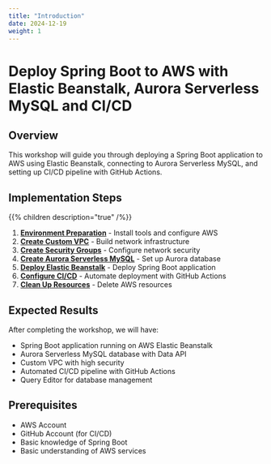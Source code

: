 ```yaml
---
title: "Introduction"
date: 2024-12-19
weight: 1
---
```


# Deploy Spring Boot to AWS with Elastic Beanstalk, Aurora Serverless MySQL and CI/CD

## Overview

This workshop will guide you through deploying a Spring Boot application to AWS using Elastic Beanstalk, connecting to Aurora Serverless MySQL, and setting up CI/CD pipeline with GitHub Actions.

## Implementation Steps

{{% children description="true" /%}}

1. **[Environment Preparation](../2-Chuan-bi-moi-truong/)** - Install tools and configure AWS
2. **[Create Custom VPC](../3-Tao-VPC-tuy-chinh/)** - Build network infrastructure
3. **[Create Security Groups](../4-Tao-Security-Groups/)** - Configure network security
4. **[Create Aurora Serverless MySQL](../5-Tao-Aurora-Database/)** - Set up Aurora database
5. **[Deploy Elastic Beanstalk](../6-Deploy-Elastic-Beanstalk/)** - Deploy Spring Boot application
6. **[Configure CI/CD](../7-Cau-hinh-CI-CD/)** - Automate deployment with GitHub Actions
7. **[Clean Up Resources](../8-Don-dep-tai-nguyen/)** - Delete AWS resources

## Expected Results

After completing the workshop, we will have:

- Spring Boot application running on AWS Elastic Beanstalk
- Aurora Serverless MySQL database with Data API
- Custom VPC with high security
- Automated CI/CD pipeline with GitHub Actions
- Query Editor for database management

## Prerequisites

- AWS Account
- GitHub Account (for CI/CD)
- Basic knowledge of Spring Boot
- Basic understanding of AWS services 